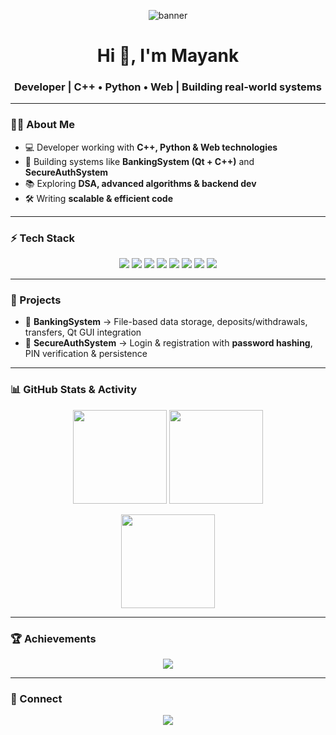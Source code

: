 <!-- Banner -->
<p align="center">
  <img src="https://github.com/qwertyuii7/qwertyuii7/blob/main/assets/banner.png" alt="banner" />
</p>

<h1 align="center">Hi 👋, I'm Mayank</h1>
<h3 align="center">Developer | C++ • Python • Web | Building real-world systems</h3>

---

### 🧑‍💻 About Me
- 💻 Developer working with **C++, Python & Web technologies**  
- 🏦 Building systems like **BankingSystem (Qt + C++)** and **SecureAuthSystem**  
- 📚 Exploring **DSA, advanced algorithms & backend dev**  
- 🛠 Writing **scalable & efficient code**  

---

### ⚡ Tech Stack  
<p align="center">
  <img src="https://img.shields.io/badge/C++-00599C?style=for-the-badge&logo=cplusplus&logoColor=white"/>
  <img src="https://img.shields.io/badge/Python-3776AB?style=for-the-badge&logo=python&logoColor=white"/>
  <img src="https://img.shields.io/badge/Java-ED8B00?style=for-the-badge&logo=openjdk&logoColor=white"/>
  <img src="https://img.shields.io/badge/JavaScript-F7DF1E?style=for-the-badge&logo=javascript&logoColor=black"/>
  <img src="https://img.shields.io/badge/Qt-41CD52?style=for-the-badge&logo=qt&logoColor=white"/>
  <img src="https://img.shields.io/badge/SQLite-003B57?style=for-the-badge&logo=sqlite&logoColor=white"/>
  <img src="https://img.shields.io/badge/MySQL-4479A1?style=for-the-badge&logo=mysql&logoColor=white"/>
  <img src="https://img.shields.io/badge/Git-F05032?style=for-the-badge&logo=git&logoColor=white"/>
</p>

---

### 📂 Projects  
- 🏦 **BankingSystem** → File-based data storage, deposits/withdrawals, transfers, Qt GUI integration  
- 🔐 **SecureAuthSystem** → Login & registration with **password hashing**, PIN verification & persistence  

---

### 📊 GitHub Stats & Activity
<p align="center">
  <img src="https://github-readme-stats.vercel.app/api?username=qwertyuii7&show_icons=true&theme=tokyonight" height="150"/>
  <img src="https://github-readme-streak-stats.herokuapp.com/?user=qwertyuii7&theme=tokyonight" height="150"/>
</p>

<p align="center">
  <img src="https://github-readme-stats.vercel.app/api/top-langs/?username=qwertyuii7&layout=compact&theme=tokyonight" height="150"/>
</p>

---

### 🏆 Achievements  
<p align="center">
  <img src="https://github-profile-trophy.vercel.app/?username=qwertyuii7&theme=tokyonight&row=1&column=6"/>
</p>

---

### 🤝 Connect  
<p align="center">
  <a href="https://www.linkedin.com/in/mayank-chaudhary-lucknow226031/">
    <img src="https://img.shields.io/badge/LinkedIn-0A66C2?style=for-the-badge&logo=linkedin&logoColor=white"/>
  </a>
</p>
